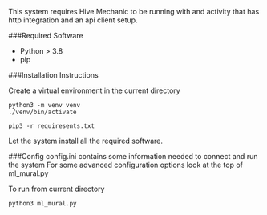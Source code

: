 This system requires Hive Mechanic to be running with and activity that has http integration and an api client setup.


###Required Software

- Python > 3.8
- pip

###Installation Instructions

Create a virtual environment in the current directory
```
python3 -m venv venv
./venv/bin/activate
```
```
pip3 -r requiresents.txt
```
Let the system install all the required software.

###Config
config.ini contains some information needed to connect and run the system
For some advanced configuration options look at the top of ml_mural.py

To run from current directory 

```
python3 ml_mural.py
```
